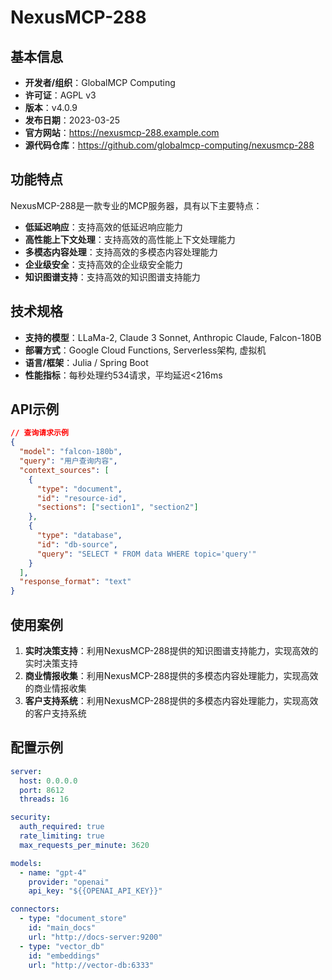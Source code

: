 # NexusMCP-288

## 基本信息

- **开发者/组织**：GlobalMCP Computing
- **许可证**：AGPL v3
- **版本**：v4.0.9
- **发布日期**：2023-03-25
- **官方网站**：https://nexusmcp-288.example.com
- **源代码仓库**：https://github.com/globalmcp-computing/nexusmcp-288

## 功能特点

NexusMCP-288是一款专业的MCP服务器，具有以下主要特点：

- **低延迟响应**：支持高效的低延迟响应能力
- **高性能上下文处理**：支持高效的高性能上下文处理能力
- **多模态内容处理**：支持高效的多模态内容处理能力
- **企业级安全**：支持高效的企业级安全能力
- **知识图谱支持**：支持高效的知识图谱支持能力


## 技术规格

- **支持的模型**：LLaMa-2, Claude 3 Sonnet, Anthropic Claude, Falcon-180B
- **部署方式**：Google Cloud Functions, Serverless架构, 虚拟机
- **语言/框架**：Julia / Spring Boot
- **性能指标**：每秒处理约534请求，平均延迟<216ms

## API示例

```json
// 查询请求示例
{
  "model": "falcon-180b",
  "query": "用户查询内容",
  "context_sources": [
    {
      "type": "document",
      "id": "resource-id",
      "sections": ["section1", "section2"]
    },
    {
      "type": "database",
      "id": "db-source",
      "query": "SELECT * FROM data WHERE topic='query'"
    }
  ],
  "response_format": "text"
}
```

## 使用案例

1. **实时决策支持**：利用NexusMCP-288提供的知识图谱支持能力，实现高效的实时决策支持
2. **商业情报收集**：利用NexusMCP-288提供的多模态内容处理能力，实现高效的商业情报收集
3. **客户支持系统**：利用NexusMCP-288提供的多模态内容处理能力，实现高效的客户支持系统


## 配置示例

```yaml
server:
  host: 0.0.0.0
  port: 8612
  threads: 16

security:
  auth_required: true
  rate_limiting: true
  max_requests_per_minute: 3620

models:
  - name: "gpt-4"
    provider: "openai"
    api_key: "${{OPENAI_API_KEY}}"

connectors:
  - type: "document_store"
    id: "main_docs"
    url: "http://docs-server:9200"
  - type: "vector_db"
    id: "embeddings"
    url: "http://vector-db:6333"
```